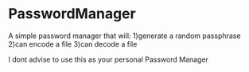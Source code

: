 # PasswordManager
A simple password manager that will:
1)generate a random passphrase
2)can encode a file
3)can decode a file

I dont advise to use this as your personal Password Manager
